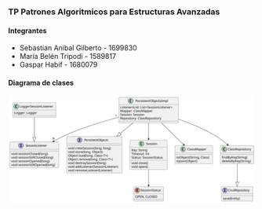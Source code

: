 
### TP Patrones Algoritmicos para Estructuras Avanzadas

#### Integrantes

- Sebastian Anibal Gilberto - 1699830
- María Belén Tripodi - 1589817
- Gaspar Habif - 1680079

#### Diagrama de clases 

<img src="src/main/resources/static/palg-diagrama-clases.svg">
